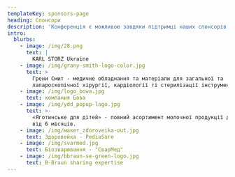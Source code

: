 ```yaml
---
templateKey: sponsors-page
heading: Спонсори
description: 'Конференція є можливою завдяки підтримці наших спонсорів:'
intro:
  blurbs:
    - image: /img/28.png
      text: |
        KARL STORZ Ukraine
    - image: /img/grany-smith-logo-color.jpg
      text: >
        Грени Смит - медичне обладнання та матеріали для загальної та
        лапароскопічної хірургії, кардіології ті стерилізації інструментів.
    - image: /img/logo_bowa.jpg
      text: компания Бова
    - image: /img/ydd_popup-logo.jpg
      text: >-
        «Яготинське для дітей» - повний асортимент молочної продукції для малят
        від 6 місяців.
    - image: /img/макет_zdoroveika-out.jpg
      text: Здоровейка - PediaSure
    - image: /img/svarmed.jpg
      text: Біозварювання - "СварМед"
    - image: /img/bbraun-se-green-logo.jpg
      text: B-Braun sharing expertise
---
```


